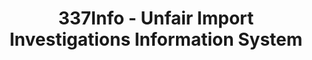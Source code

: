 ---
bigquery: https://console.cloud.google.com/bigquery?p=patents-public-data&d=usitc_investigations&page=dataset&project=sheets-management-319211
citation: US International Trade Commission 337Info Unfair Import Investigations Information
  System
contributors: US International Trade Comission
cost: None
description: US International Trade Commission 337Info Unfair Import Investigations
  Information System contains data on investigations done under Section 337. Section
  337 declares the infringement of certain statutory intellectual property rights
  and other forms of unfair competition in import trade to be unlawful practices.
  Most Section 337 investigations involve allegations of patent or registered trademark
  infringement.
documentation: FAQ and tutorial available on the site
last_edit: 04/07/2022, 19:53:23
location: https://pubapps2.usitc.gov/337external/
maintained_by: US International Trade Comission
schema_fields:
- actualEndDateEvidHear
- cafcAppeals
- finalIdOnViolationIssue
- issueDateOtherNonFinal
- investigationTermDate
- currentStatus
- finalIdOnViolationDue
- complainant
- investigationNo
- dateCreated
- teoReliefGranted
- gcAttorney
- id
- scheduledStartDateEvidHear
- respondent
- startDateMarkmanHearing
- docketNo
- teoProceedingInvolved
- finalDetViolation
- dateOfPublicationFrNotice
- lastUpdated
- invUnfairAct
- ouiiParticipation
- endDateMarkmanHearing
- finalDetNoViolation
- patentNumbers
- ouiiAttorney
- internalRemand
- markmanHearing
- actualStartDateEvidHear
- copyrightNumbers
- scheduledEndDateEvidHear
- investigationType
- title
- patentNumber
- trademarkNumbers
- dateComplaintFiled
- currentActiveALJ
- publication_number
- targetDate
- teoIdDueDate
- htsNumbers
- teoIdIssueDate
- aljAssigned
shortname: unfair_import_investigations
tags:
- import
- legal
- trade
timeframe: 2008-2021 (prior to 2008 downloadable as a JSON file)
title: 337Info - Unfair Import Investigations Information System
uuid: 2721f5ec-e599-4890-9265-9706719fc71e
---